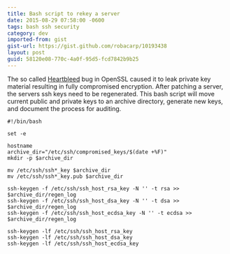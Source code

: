 ```yaml
---
title: Bash script to rekey a server
date: 2015-08-29 07:58:00 -0600
tags: bash ssh security
category: dev
imported-from: gist
gist-url: https://gist.github.com/robacarp/10193438
layout: post
guid: 58120e08-770c-4a0f-95d5-fcd7842b9b25
---
```


The so called [Heartbleed](http://heartbleed.com/) bug in OpenSSL caused it to leak private key material resulting in fully compromised encryption. After patching a server, the servers ssh keys need to be regenerated. This bash script will move current public and private keys to an archive directory, generate new keys, and document the process for auditing.

    #!/bin/bash

    set -e

    hostname
    archive_dir="/etc/ssh/compromised_keys/$(date +%F)"
    mkdir -p $archive_dir

    mv /etc/ssh/ssh*_key $archive_dir
    mv /etc/ssh/ssh*_key.pub $archive_dir

    ssh-keygen -f /etc/ssh/ssh_host_rsa_key -N '' -t rsa >> $archive_dir/regen_log
    ssh-keygen -f /etc/ssh/ssh_host_dsa_key -N '' -t dsa >> $archive_dir/regen_log
    ssh-keygen -f /etc/ssh/ssh_host_ecdsa_key -N '' -t ecdsa >> $archive_dir/regen_log

    ssh-keygen -lf /etc/ssh/ssh_host_rsa_key
    ssh-keygen -lf /etc/ssh/ssh_host_dsa_key
    ssh-keygen -lf /etc/ssh/ssh_host_ecdsa_key
